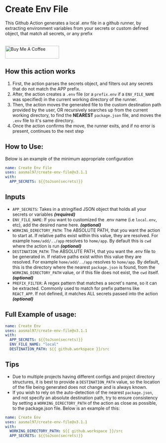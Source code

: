 # Create Env File

This Github Action generates a local .env file in a github runner, by extracting environment variables from your secrets or custom defined object, that match all secrets, or any prefix

<br/>
<a href="https://www.buymeacoffee.com/arkyasmal" target="_blank"><img src="https://cdn.buymeacoffee.com/buttons/default-orange.png" alt="Buy Me A Coffee" height="41" width="174"></a>

## How this action works

1. First, the action parses the secrets object, and filters out any secrets that do not match the APP prefix.
2. After, the action creates a `.env` file (or a `prefix.env` if a `ENV_FILE_NAME` was specified) in the current working directory of the runner.
3. Then, the action moves the generated file to the custom destination path provided by the user, OR recursively searches up from the current working directory, to find the **NEAREST** `package.json` file, and moves the `.env` file to it's same directory.
4. Once the action confirms the move, the runner exits, and if no error is present, continues to the next step

## How to Use:

Below is an example of the minimum appropriate configuration

```yaml
name: Create Env File
uses: aasmal97/create-env-file@v3.1.1
with:
  APP_SECRETS: ${{toJson(secrets)}}
```

## Inputs

- `APP_SECRETS`: Takes in a stringified JSON object that holds all your secrets or variables **_(required)_**
- `ENV_FILE_NAME`: If you want to customized the .env name (i.e `local.env`, etc), add the desired name here. **_(optional)_**
- `WORKING_DIRECTORY_PATH`: The ABSOLUTE PATH, that you want the action to start at. If relative paths exist within this value, they are resolved. For example `home/add/../app` resolves to `home/app`. By default this is `cwd` where the action is run **_(optional)_**
- `DESTINATION_PATH`: The ABSOLUTE PATH, that you want the .env file to be generated in. If relative paths exist within this value they are resolved. For example `home/add/../app` resolves to `home/app`. By default, this is the directory where the nearest `package.json` is found, from the `WORKING_DIRECTORY_PATH` value, or if this file does not exist, the `cwd` itself. **_(optional)_**
- `PREFIX_FILTER`: A regex pattern that matches a secret's name, so it can be extracted. Commonly used to match for prefix patterns like `REACT_APP`. If not defined, it matches ALL secrets passed into the action **_(optional)_**

## Full Example of usage:

```yaml
name: Create Env
uses: aasmal97/create-env-file@v3.1.1
with:
  APP_SECRETS: ${{toJson(secrets)}}
  ENV_FILE_NAME: "local"
  DESTINATION_PATH: ${{ github.workspace }}/src
```

## Tips

- Due to multiple projects having different configs and project directory structures, it is best to provide a `DESTINATION_PATH` value, so the location of the file being generated does not change and is always known.
- If you wish to rely on the auto-detection of the nearest `package.json`, and not specify an absolute destination path, try to ensure consistency by setting a `WORKING_DIRECTORY_PATH` of the action as close as possible, to the package.json file. Below is an example of this:

```yaml
name: Create Env
uses: aasmal97/create-env-file@v3.1.1
with:
  WORKING_DIRECTORY_PATH: ${{ github.workspace }}/src
  APP_SECRETS: ${{toJson(secrets)}}
```
